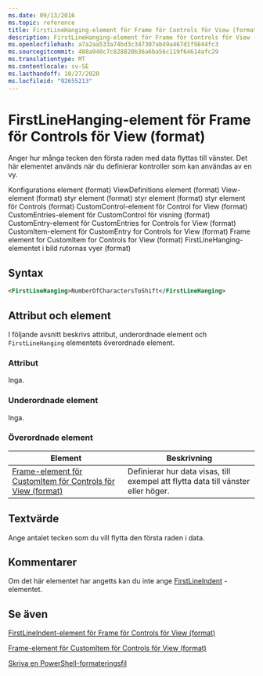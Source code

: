 ```yaml
---
ms.date: 09/13/2016
ms.topic: reference
title: FirstLineHanging-element för Frame för Controls för View (format)
description: FirstLineHanging-element för Frame för Controls för View (format)
ms.openlocfilehash: a7a2aa533a74bd3c347307ab49a467d1f9844fc3
ms.sourcegitcommit: 488a940c7c828820b36a6ba56c119f64614afc29
ms.translationtype: MT
ms.contentlocale: sv-SE
ms.lasthandoff: 10/27/2020
ms.locfileid: "92655213"
---
```

# <a name="firstlinehanging-element-for-frame-for-controls-for-view-format"></a>FirstLineHanging-element för Frame för Controls för View (format)

Anger hur många tecken den första raden med data flyttas till vänster. Det här elementet används när du definierar kontroller som kan användas av en vy.

Konfigurations element (format) ViewDefinitions element (format) View-element (format) styr element (format) styr element (format) styr element för Controls (format) CustomControl-element för Control for View (format) CustomEntries-element för CustomControl för visning (format) CustomEntry-element för CustomEntries for Controls for View (format) CustomItem-element för CustomEntry for Controls for View (format) Frame element for CustomItem for Controls for View (format) FirstLineHanging-elementet i bild rutornas vyer (format)

## <a name="syntax"></a>Syntax

```xml
<FirstLineHanging>NumberOfCharactersToShift</FirstLineHanging>
```

## <a name="attributes-and-elements"></a>Attribut och element

I följande avsnitt beskrivs attribut, underordnade element och `FirstLineHanging` elementets överordnade element.

### <a name="attributes"></a>Attribut

Inga.

### <a name="child-elements"></a>Underordnade element

Inga.

### <a name="parent-elements"></a>Överordnade element

|Element|Beskrivning|
|-------------|-----------------|
|[Frame-element för CustomItem för Controls för View (format)](./frame-element-for-customitem-for-controls-for-view-format.md)|Definierar hur data visas, till exempel att flytta data till vänster eller höger.|

## <a name="text-value"></a>Textvärde

Ange antalet tecken som du vill flytta den första raden i data.

## <a name="remarks"></a>Kommentarer

Om det här elementet har angetts kan du inte ange [FirstLineIndent](./firstlineindent-element-for-frame-for-controls-for-view-format.md) -elementet.

## <a name="see-also"></a>Se även

[FirstLineIndent-element för Frame för Controls för View (format)](./firstlineindent-element-for-frame-for-controls-for-view-format.md)

[Frame-element för CustomItem för Controls för View (format)](./frame-element-for-customitem-for-controls-for-view-format.md)

[Skriva en PowerShell-formateringsfil](./writing-a-powershell-formatting-file.md)
